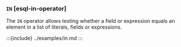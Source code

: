 ### `IN` [esql-in-operator]

The `IN` operator allows testing whether a field or expression equals an element in a list of literals, fields or expressions.


:::{include} ../examples/in.md
:::
